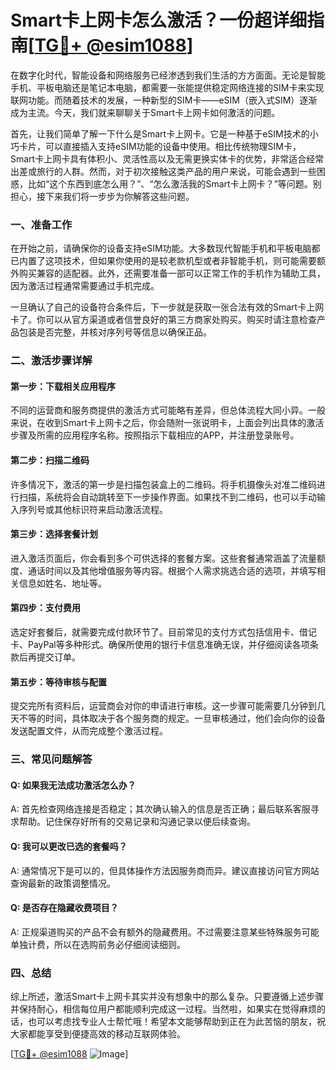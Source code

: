 # Smart卡上网卡怎么激活？一份超详细指南[[TG💪+ @esim1088](https://t.me/s/esim1088)]

在数字化时代，智能设备和网络服务已经渗透到我们生活的方方面面。无论是智能手机、平板电脑还是笔记本电脑，都需要一张能提供稳定网络连接的SIM卡来实现联网功能。而随着技术的发展，一种新型的SIM卡——eSIM（嵌入式SIM）逐渐成为主流。今天，我们就来聊聊关于Smart卡上网卡如何激活的问题。

首先，让我们简单了解一下什么是Smart卡上网卡。它是一种基于eSIM技术的小巧卡片，可以直接插入支持eSIM功能的设备中使用。相比传统物理SIM卡，Smart卡上网卡具有体积小、灵活性高以及无需更换实体卡的优势，非常适合经常出差或旅行的人群。然而，对于初次接触这类产品的用户来说，可能会遇到一些困惑，比如“这个东西到底怎么用？”、“怎么激活我的Smart卡上网卡？”等问题。别担心，接下来我们将一步步为你解答这些问题。

### 一、准备工作

在开始之前，请确保你的设备支持eSIM功能。大多数现代智能手机和平板电脑都已内置了这项技术，但如果你使用的是较老款机型或者非智能手机，则可能需要额外购买兼容的适配器。此外，还需要准备一部可以正常工作的手机作为辅助工具，因为激活过程通常需要通过手机完成。

一旦确认了自己的设备符合条件后，下一步就是获取一张合法有效的Smart卡上网卡了。你可以从官方渠道或者信誉良好的第三方商家处购买。购买时请注意检查产品包装是否完整，并核对序列号等信息以确保正品。

### 二、激活步骤详解

#### 第一步：下载相关应用程序

不同的运营商和服务商提供的激活方式可能略有差异，但总体流程大同小异。一般来说，在收到Smart卡上网卡之后，你会随附一张说明卡，上面会列出具体的激活步骤及所需的应用程序名称。按照指示下载相应的APP，并注册登录账号。

#### 第二步：扫描二维码

许多情况下，激活的第一步是扫描包装盒上的二维码。将手机摄像头对准二维码进行扫描，系统将会自动跳转至下一步操作界面。如果找不到二维码，也可以手动输入序列号或其他标识符来启动激活流程。

#### 第三步：选择套餐计划

进入激活页面后，你会看到多个可供选择的套餐方案。这些套餐通常涵盖了流量额度、通话时间以及其他增值服务等内容。根据个人需求挑选合适的选项，并填写相关信息如姓名、地址等。

#### 第四步：支付费用

选定好套餐后，就需要完成付款环节了。目前常见的支付方式包括信用卡、借记卡、PayPal等多种形式。确保所使用的银行卡信息准确无误，并仔细阅读各项条款后再提交订单。

#### 第五步：等待审核与配置

提交完所有资料后，运营商会对你的申请进行审核。这一步骤可能需要几分钟到几天不等的时间，具体取决于各个服务商的规定。一旦审核通过，他们会向你的设备发送配置文件，从而完成整个激活过程。

### 三、常见问题解答

#### Q: 如果我无法成功激活怎么办？
A: 首先检查网络连接是否稳定；其次确认输入的信息是否正确；最后联系客服寻求帮助。记住保存好所有的交易记录和沟通记录以便后续查询。

#### Q: 我可以更改已选的套餐吗？
A: 通常情况下是可以的，但具体操作方法因服务商而异。建议直接访问官方网站查询最新的政策调整情况。

#### Q: 是否存在隐藏收费项目？
A: 正规渠道购买的产品不会有额外的隐藏费用。不过需要注意某些特殊服务可能单独计费，所以在选购前务必仔细阅读细则。

### 四、总结

综上所述，激活Smart卡上网卡其实并没有想象中的那么复杂。只要遵循上述步骤并保持耐心，相信每位用户都能顺利完成这一过程。当然啦，如果实在觉得麻烦的话，也可以考虑找专业人士帮忙哦！希望本文能够帮助到正在为此苦恼的朋友，祝大家都能享受到便捷高效的移动互联网体验。

[[TG💪+ @esim1088](https://t.me/s/esim1088) ![Image](https://i.postimg.cc/4NQfJmqS/Snipaste-2025-05-13-00-14-12.png)]